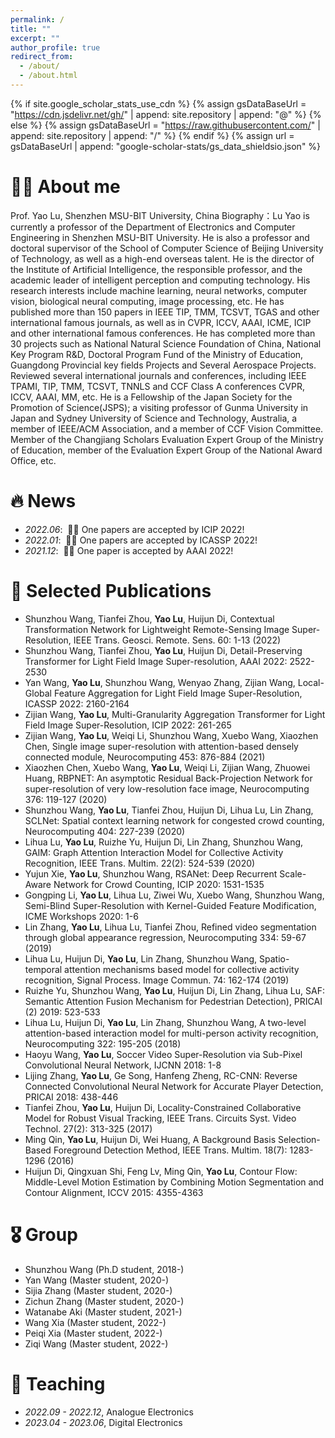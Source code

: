 ```yaml
---
permalink: /
title: ""
excerpt: ""
author_profile: true
redirect_from: 
  - /about/
  - /about.html
---
```


{% if site.google_scholar_stats_use_cdn %}
{% assign gsDataBaseUrl = "https://cdn.jsdelivr.net/gh/" | append: site.repository | append: "@" %}
{% else %}
{% assign gsDataBaseUrl = "https://raw.githubusercontent.com/" | append: site.repository | append: "/" %}
{% endif %}
{% assign url = gsDataBaseUrl | append: "google-scholar-stats/gs_data_shieldsio.json" %}

<span class='anchor' id='about-me'></span>

# 🤵🏻 About me
Prof. Yao Lu, Shenzhen MSU-BIT University, China
Biography：Lu Yao is currently a professor of the Department of Electronics and Computer Engineering in Shenzhen MSU-BIT University. He is also a professor and doctoral supervisor of the School of Computer Science of Beijing University of Technology, as well as a high-end overseas talent. He is the director of the Institute of Artificial Intelligence, the responsible professor, and the academic leader of intelligent perception and computing technology. His research interests include machine learning, neural networks, computer vision, biological neural computing, image processing, etc. He has published more than 150 papers in IEEE TIP, TMM, TCSVT, TGAS and other international famous journals, as well as in CVPR, ICCV, AAAI, ICME, ICIP and other international famous conferences. He has completed more than 30 projects such as National Natural Science Foundation of China, National Key Program R&D, Doctoral Program Fund of the Ministry of Education, Guangdong Provincial key fields Projects and Several Aerospace Projects. Reviewed several international journals and conferences, including IEEE TPAMI, TIP, TMM, TCSVT, TNNLS and CCF Class A conferences CVPR, ICCV, AAAI, MM, etc. He is a Fellowship of the Japan Society for the Promotion of Science(JSPS); a visiting professor of Gunma University in Japan and Sydney University of Science and Technology, Australia, a member of IEEE/ACM Association, and a member of CCF Vision Committee. Member of the Changjiang Scholars Evaluation Expert Group of the Ministry of Education, member of the Evaluation Expert Group of the National Award Office, etc.

# 🔥 News
- *2022.06*: &nbsp;🎉🎉 One papers are accepted by ICIP 2022!
- *2022.01*: &nbsp;🎉🎉 One papers are accepted by ICASSP 2022!
- *2021.12*: &nbsp;🎉🎉 One paper is accepted by AAAI 2022!

# 📝 Selected Publications 

- Shunzhou Wang, Tianfei Zhou, **Yao Lu**, Huijun Di, Contextual Transformation Network for Lightweight Remote-Sensing Image Super-Resolution, IEEE Trans. Geosci. Remote. Sens. 60: 1-13 (2022)
- Shunzhou Wang, Tianfei Zhou, **Yao Lu**, Huijun Di, Detail-Preserving Transformer for Light Field Image Super-resolution, AAAI 2022: 2522-2530
- Yan Wang, **Yao Lu**, Shunzhou Wang, Wenyao Zhang, Zijian Wang, Local-Global Feature Aggregation for Light Field Image Super-Resolution, ICASSP 2022: 2160-2164
- Zijian Wang, **Yao Lu**, Multi-Granularity Aggregation Transformer for Light Field Image Super-Resolution, ICIP 2022: 261-265
- Zijian Wang, **Yao Lu**, Weiqi Li, Shunzhou Wang, Xuebo Wang, Xiaozhen Chen, Single image super-resolution with attention-based densely connected module, Neurocomputing 453: 876-884 (2021)
- Xiaozhen Chen, Xuebo Wang, **Yao Lu**, Weiqi Li, Zijian Wang, Zhuowei Huang, RBPNET: An asymptotic Residual Back-Projection Network for super-resolution of very low-resolution face image, Neurocomputing 376: 119-127 (2020)
- Shunzhou Wang, **Yao Lu**, Tianfei Zhou, Huijun Di, Lihua Lu, Lin Zhang, SCLNet: Spatial context learning network for congested crowd counting, Neurocomputing 404: 227-239 (2020)
- Lihua Lu, **Yao Lu**, Ruizhe Yu, Huijun Di, Lin Zhang, Shunzhou Wang, GAIM: Graph Attention Interaction Model for Collective Activity Recognition, IEEE Trans. Multim. 22(2): 524-539 (2020)
- Yujun Xie, **Yao Lu**, Shunzhou Wang, RSANet: Deep Recurrent Scale-Aware Network for Crowd Counting, ICIP 2020: 1531-1535
- Gongping Li, **Yao Lu**, Lihua Lu, Ziwei Wu, Xuebo Wang, Shunzhou Wang, Semi-Blind Super-Resolution with Kernel-Guided Feature Modification, ICME Workshops 2020: 1-6
- Lin Zhang, **Yao Lu**, Lihua Lu, Tianfei Zhou, Refined video segmentation through global appearance regression, Neurocomputing 334: 59-67 (2019)
- Lihua Lu, Huijun Di, **Yao Lu**, Lin Zhang, Shunzhou Wang, Spatio-temporal attention mechanisms based model for collective activity recognition, Signal Process. Image Commun. 74: 162-174 (2019)
- Ruizhe Yu, Shunzhou Wang, **Yao Lu**, Huijun Di, Lin Zhang, Lihua Lu, SAF: Semantic Attention Fusion Mechanism for Pedestrian Detection), PRICAI (2) 2019: 523-533
- Lihua Lu, Huijun Di, **Yao Lu**, Lin Zhang, Shunzhou Wang, A two-level attention-based interaction model for multi-person activity recognition, Neurocomputing 322: 195-205 (2018)
- Haoyu Wang, **Yao Lu**, Soccer Video Super-Resolution via Sub-Pixel Convolutional Neural Network, IJCNN 2018: 1-8
- Lijing Zhang, **Yao Lu**, Ge Song, Hanfeng Zheng, RC-CNN: Reverse Connected Convolutional Neural Network for Accurate Player Detection, PRICAI 2018: 438-446
- Tianfei Zhou, **Yao Lu**, Huijun Di, Locality-Constrained Collaborative Model for Robust Visual Tracking, IEEE Trans. Circuits Syst. Video Technol. 27(2): 313-325 (2017)
- Ming Qin, **Yao Lu**, Huijun Di, Wei Huang, A Background Basis Selection-Based Foreground Detection Method, IEEE Trans. Multim. 18(7): 1283-1296 (2016)
- Huijun Di, Qingxuan Shi, Feng Lv, Ming Qin, **Yao Lu**, Contour Flow: Middle-Level Motion Estimation by Combining Motion Segmentation and Contour Alignment, ICCV 2015: 4355-4363

# 🎖 Group
- Shunzhou Wang (Ph.D student, 2018-)
- Yan Wang (Master student, 2020-)
- Sijia Zhang (Master student, 2020-)
- Zichun Zhang (Master student, 2020-)
- Watanabe Aki (Master student, 2021-)
- Wang Xia (Master student, 2022-)
- Peiqi Xia (Master student, 2022-)
- Ziqi Wang (Master student, 2022-)


# 💬 Teaching
- *2022.09 - 2022.12*, Analogue Electronics 
- *2023.04 - 2023.06*, Digital Electronics

